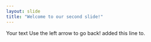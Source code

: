 ```yaml
---
layout: slide
title: "Welcome to our second slide!"
---
```

Your text
Use the left arrow to go back!
added this line to.
